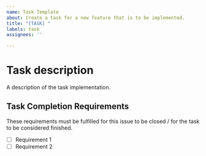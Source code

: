 ```yaml
---
name: Task Template
about: Create a task for a new feature that is to be implemented.
title: "[TASK] "
labels: task
assignees: ''

---
```


# Task description
A description of the task implementation.

## Task Completion Requirements
These requirements must be fulfilled for this issue to be closed / for the task to be considered finished.
- [ ] Requirement 1
- [ ] Requirement 2
